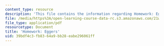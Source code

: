 ```yaml
---
content_type: resource
description: 'This file contains the information regarding Homework: Eggers.'
file: /media/https%3A/open-learning-course-data-rc.s3.amazonaws.com/21w-022-03-writing-and-experience-reading-and-writing-autobiography-spring-2014/39bdf4c3fb8364a9bb28eabe296061ff_MIT21W_022_03S14_0403.pdf
file_type: application/pdf
resourcetype: Document
title: 'Homework: Eggers'
uid: 39bdf4c3-fb83-64a9-bb28-eabe296061ff
---
```

